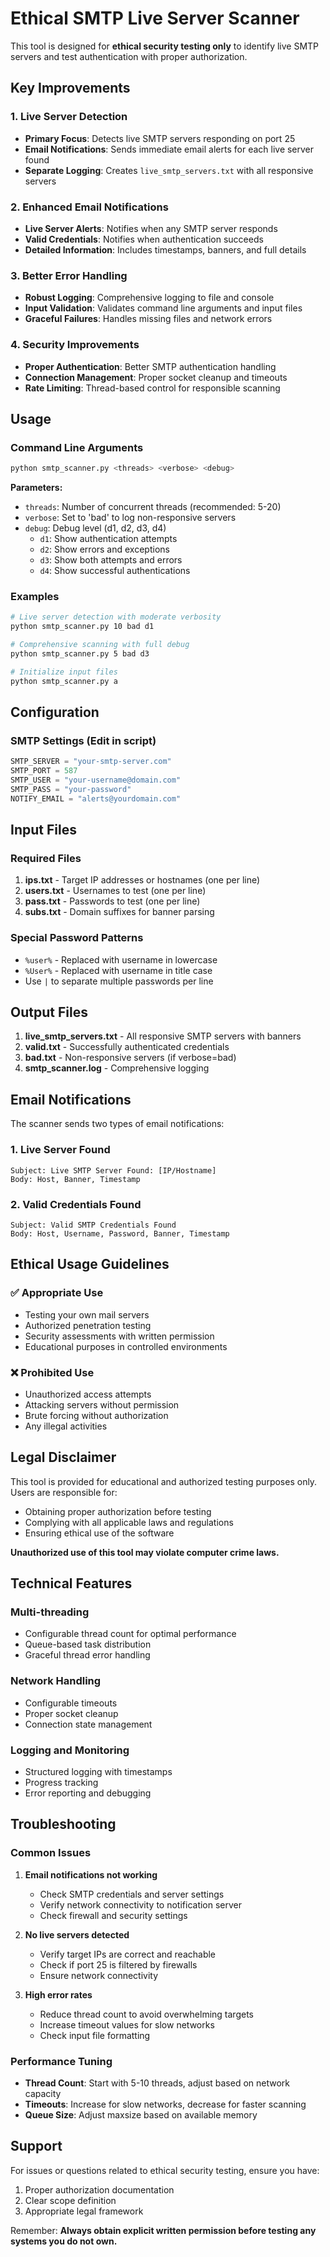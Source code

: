 # Ethical SMTP Live Server Scanner

This tool is designed for **ethical security testing only** to identify live SMTP servers and test authentication with proper authorization.

## Key Improvements

### 1. Live Server Detection
- **Primary Focus**: Detects live SMTP servers responding on port 25
- **Email Notifications**: Sends immediate email alerts for each live server found
- **Separate Logging**: Creates `live_smtp_servers.txt` with all responsive servers

### 2. Enhanced Email Notifications
- **Live Server Alerts**: Notifies when any SMTP server responds
- **Valid Credentials**: Notifies when authentication succeeds
- **Detailed Information**: Includes timestamps, banners, and full details

### 3. Better Error Handling
- **Robust Logging**: Comprehensive logging to file and console
- **Input Validation**: Validates command line arguments and input files
- **Graceful Failures**: Handles missing files and network errors

### 4. Security Improvements
- **Proper Authentication**: Better SMTP authentication handling
- **Connection Management**: Proper socket cleanup and timeouts
- **Rate Limiting**: Thread-based control for responsible scanning

## Usage

### Command Line Arguments
```bash
python smtp_scanner.py <threads> <verbose> <debug>
```

**Parameters:**
- `threads`: Number of concurrent threads (recommended: 5-20)
- `verbose`: Set to 'bad' to log non-responsive servers
- `debug`: Debug level (d1, d2, d3, d4)
  - `d1`: Show authentication attempts
  - `d2`: Show errors and exceptions
  - `d3`: Show both attempts and errors
  - `d4`: Show successful authentications

### Examples
```bash
# Live server detection with moderate verbosity
python smtp_scanner.py 10 bad d1

# Comprehensive scanning with full debug
python smtp_scanner.py 5 bad d3

# Initialize input files
python smtp_scanner.py a
```

## Configuration

### SMTP Settings (Edit in script)
```python
SMTP_SERVER = "your-smtp-server.com"
SMTP_PORT = 587
SMTP_USER = "your-username@domain.com"
SMTP_PASS = "your-password"
NOTIFY_EMAIL = "alerts@yourdomain.com"
```

## Input Files

### Required Files
1. **ips.txt** - Target IP addresses or hostnames (one per line)
2. **users.txt** - Usernames to test (one per line)
3. **pass.txt** - Passwords to test (one per line)
4. **subs.txt** - Domain suffixes for banner parsing

### Special Password Patterns
- `%user%` - Replaced with username in lowercase
- `%User%` - Replaced with username in title case
- Use `|` to separate multiple passwords per line

## Output Files

1. **live_smtp_servers.txt** - All responsive SMTP servers with banners
2. **valid.txt** - Successfully authenticated credentials
3. **bad.txt** - Non-responsive servers (if verbose=bad)
4. **smtp_scanner.log** - Comprehensive logging

## Email Notifications

The scanner sends two types of email notifications:

### 1. Live Server Found
```
Subject: Live SMTP Server Found: [IP/Hostname]
Body: Host, Banner, Timestamp
```

### 2. Valid Credentials Found
```
Subject: Valid SMTP Credentials Found
Body: Host, Username, Password, Banner, Timestamp
```

## Ethical Usage Guidelines

### ✅ Appropriate Use
- Testing your own mail servers
- Authorized penetration testing
- Security assessments with written permission
- Educational purposes in controlled environments

### ❌ Prohibited Use
- Unauthorized access attempts
- Attacking servers without permission
- Brute forcing without authorization
- Any illegal activities

## Legal Disclaimer

This tool is provided for educational and authorized testing purposes only. Users are responsible for:
- Obtaining proper authorization before testing
- Complying with all applicable laws and regulations
- Ensuring ethical use of the software

**Unauthorized use of this tool may violate computer crime laws.**

## Technical Features

### Multi-threading
- Configurable thread count for optimal performance
- Queue-based task distribution
- Graceful thread error handling

### Network Handling
- Configurable timeouts
- Proper socket cleanup
- Connection state management

### Logging and Monitoring
- Structured logging with timestamps
- Progress tracking
- Error reporting and debugging

## Troubleshooting

### Common Issues
1. **Email notifications not working**
   - Check SMTP credentials and server settings
   - Verify network connectivity to notification server
   - Check firewall and security settings

2. **No live servers detected**
   - Verify target IPs are correct and reachable
   - Check if port 25 is filtered by firewalls
   - Ensure network connectivity

3. **High error rates**
   - Reduce thread count to avoid overwhelming targets
   - Increase timeout values for slow networks
   - Check input file formatting

### Performance Tuning
- **Thread Count**: Start with 5-10 threads, adjust based on network capacity
- **Timeouts**: Increase for slow networks, decrease for faster scanning
- **Queue Size**: Adjust maxsize based on available memory

## Support

For issues or questions related to ethical security testing, ensure you have:
1. Proper authorization documentation
2. Clear scope definition
3. Appropriate legal framework

Remember: **Always obtain explicit written permission before testing any systems you do not own.**